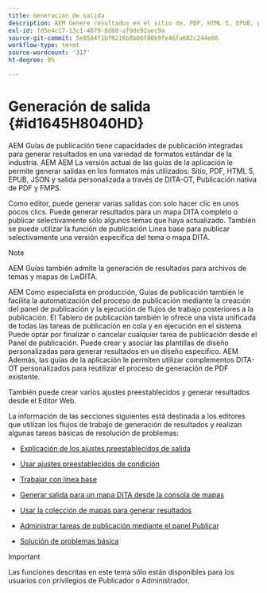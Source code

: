 ```yaml
---
title: Generación de salida
description: AEM Genere resultados en el sitio de, PDF, HTML 5, EPUB, personalizado y JSON a través de complementos DITA-OT, publicación de PDF AEM nativos y FMPS en las guías de los.
exl-id: fd5e4c17-13c1-4679-8d88-af9de92aec9a
source-git-commit: 5e0584f1bf0216b8b00f00b9fe46fa682c244e08
workflow-type: tm+mt
source-wordcount: '317'
ht-degree: 0%

---
```


# Generación de salida {#id1645H8040HD}

AEM Guías de publicación tiene capacidades de publicación integradas para generar resultados en una variedad de formatos estándar de la industria. AEM AEM La versión actual de las guías de la aplicación le permite generar salidas en los formatos más utilizados: Sitio, PDF, HTML 5, EPUB, JSON y salida personalizada a través de DITA-OT, Publicación nativa de PDF y FMPS.

Como editor, puede generar varias salidas con solo hacer clic en unos pocos clics. Puede generar resultados para un mapa DITA completo o publicar selectivamente sólo algunos temas que haya actualizado. También se puede utilizar la función de publicación Línea base para publicar selectivamente una versión específica del tema o mapa DITA.

>[!NOTE]
>
> AEM Guías también admite la generación de resultados para archivos de temas y mapas de LwDITA.

AEM Como especialista en producción, Guías de publicación también le facilita la automatización del proceso de publicación mediante la creación del panel de publicación y la ejecución de flujos de trabajo posteriores a la publicación. El Tablero de publicación también le ofrece una vista unificada de todas las tareas de publicación en cola y en ejecución en el sistema. Puede optar por finalizar o cancelar cualquier tarea de publicación desde el Panel de publicación. Puede crear y asociar las plantillas de diseño personalizadas para generar resultados en un diseño específico. AEM Además, las guías de la aplicación le permiten utilizar complementos DITA-OT personalizados para reutilizar el proceso de generación de PDF existente.

También puede crear varios ajustes preestablecidos y generar resultados desde el Editor Web.

La información de las secciones siguientes está destinada a los editores que utilizan los flujos de trabajo de generación de resultados y realizan algunas tareas básicas de resolución de problemas:

- [Explicación de los ajustes preestablecidos de salida](generate-output-understand-presets.md#)

- [Usar ajustes preestablecidos de condición](generate-output-use-condition-presets.md#)

- [Trabajar con línea base](generate-output-use-baseline-for-publishing.md#)

- [Generar salida para un mapa DITA desde la consola de mapas](generate-output-for-a-dita-map.md#)

- [Usar la colección de mapas para generar resultados](generate-output-use-map-collection-output-generation.md#)

- [Administrar tareas de publicación mediante el panel Publicar](generate-output-publish-dashboard.md#)

- [Solución de problemas básica](generate-output-basic-troubleshooting.md#)


>[!IMPORTANT]
>
> Las funciones descritas en este tema sólo están disponibles para los usuarios con privilegios de Publicador o Administrador.

